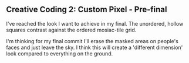 ## Creative Coding 2: Custom Pixel - Pre-final

I've reached the look I want to achieve in my final.
The unordered, hollow squares contrast against the ordered mosiac-tile grid.

I'm thinking for my final commit I'll erase the masked areas on people's faces and just leave the sky. I think this will create a 'different dimension' look compared to everything on the ground.